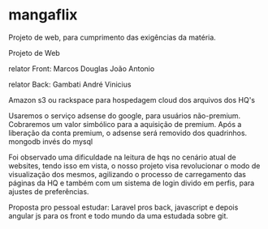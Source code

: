 # mangaflix
Projeto de web, para cumprimento das exigências da matéria.

Projeto de Web

relator Front: Marcos Douglas João Antonio

relator Back: Gambati André Vinicius

Amazon s3 ou rackspace para hospedagem cloud dos arquivos dos HQ's

Usaremos o serviço adsense do google, para usuários não-premium. Cobraremos um valor simbólico para a aquisição de premium. Após a liberação da conta premium, o adsense será removido dos quadrinhos.
mongodb invés do mysql

Foi observado uma dificuldade na leitura de hqs no cenário atual de websites, tendo isso em vista, o nosso projeto visa revolucionar o modo de visualização dos mesmos, agilizando o processo de carregamento das páginas da HQ e também com um sistema de login divido em perfis, para ajustes de preferências.

Proposta pro pessoal estudar: Laravel pros back, javascript e depois angular js para os front
e todo mundo da uma estudada sobre git.

